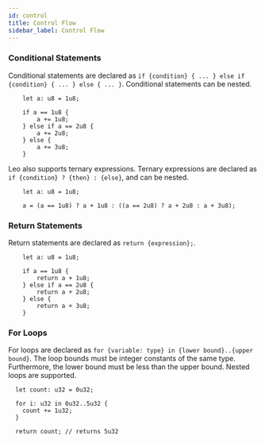 ```yaml
---
id: control 
title: Control Flow
sidebar_label: Control Flow
---
```

[general tags]: # (loop, conditional, return)

### Conditional Statements

Conditional statements are declared as `if {condition} { ... } else if {condition} { ... } else { ... }`.
Conditional statements can be nested.
```leo
    let a: u8 = 1u8;
    
    if a == 1u8 {
        a += 1u8;
    } else if a == 2u8 {
        a += 2u8;
    } else {
        a += 3u8;
    }
```

Leo also supports ternary expressions.  Ternary expressions are declared as `if {condition} ? {then} : {else}`, and can be nested.
```leo
    let a: u8 = 1u8;
    
    a = (a == 1u8) ? a + 1u8 : ((a == 2u8) ? a + 2u8 : a + 3u8);
```

### Return Statements

Return statements are declared as `return {expression};`.

```leo
    let a: u8 = 1u8;
    
    if a == 1u8 {
        return a + 1u8;
    } else if a == 2u8 {
        return a + 2u8;
    } else {
        return a + 3u8;
    }
```


### For Loops

For loops are declared as `for {variable: type} in {lower bound}..{upper bound}`. The loop bounds must be integer constants of the same type. Furthermore, the lower bound must be
less than the upper bound. Nested loops are supported.


```leo
  let count: u32 = 0u32;

  for i: u32 in 0u32..5u32 {
    count += 1u32;
  }

  return count; // returns 5u32
```
